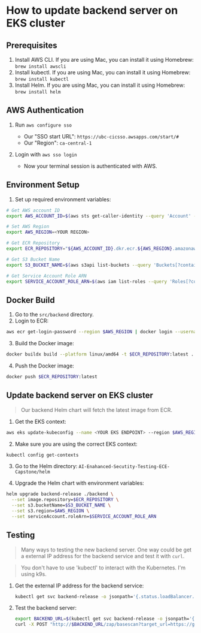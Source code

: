# How to update backend server on EKS cluster

## Prerequisites

1. Install AWS CLI. If you are using Mac, you can install it using Homebrew: `brew install awscli`
2. Install kubectl. If you are using Mac, you can install it using Homebrew: `brew install kubectl`
3. Install Helm. If you are using Mac, you can install it using Homebrew: `brew install helm`

## AWS Authentication

1. Run `aws configure sso`
    - Our "SSO start URL": `https://ubc-cicsso.awsapps.com/start/#`
    - Our "Region": `ca-central-1`

2. Login with `aws sso login`
    - Now your terminal session is authenticated with AWS.

## Environment Setup

1. Set up required environment variables:
```bash
# Get AWS account ID
export AWS_ACCOUNT_ID=$(aws sts get-caller-identity --query 'Account' --output text)

# Set AWS Region
export AWS_REGION=<YOUR REGION>

# Get ECR Repository
export ECR_REPOSITORY="${AWS_ACCOUNT_ID}.dkr.ecr.${AWS_REGION}.amazonaws.com/aest/backend"

# Get S3 Bucket Name
export S3_BUCKET_NAME=$(aws s3api list-buckets --query 'Buckets[?contains(Name, `aestbucket`)].Name' --output text)

# Get Service Account Role ARN
export SERVICE_ACCOUNT_ROLE_ARN=$(aws iam list-roles --query 'Roles[?contains(RoleName, `EksStack-AestEksBackendServiceAccountRole`)].Arn' --output text)
```

## Docker Build

1. Go to the `src/backend` directory.
2. Login to ECR:
```bash
aws ecr get-login-password --region $AWS_REGION | docker login --username AWS --password-stdin $ECR_REPOSITORY
```

3. Build the Docker image:
```bash
docker buildx build --platform linux/amd64 -t $ECR_REPOSITORY:latest .
```

4. Push the Docker image:
```bash
docker push $ECR_REPOSITORY:latest
```

## Update backend server on EKS cluster

> Our backend Helm chart will fetch the latest image from ECR.

1. Get the EKS context:
```bash
aws eks update-kubeconfig --name <YOUR EKS ENDPOINT> --region $AWS_REGION
```

2. Make sure you are using the correct EKS context:
```bash
kubectl config get-contexts
```

3. Go to the Helm directory: `AI-Enahanced-Secutity-Testing-ECE-Capstone/helm`

4. Upgrade the Helm chart with environment variables:
```bash
helm upgrade backend-release ./backend \
  --set image.repository=$ECR_REPOSITORY \
  --set s3.bucketName=$S3_BUCKET_NAME \
  --set s3.region=$AWS_REGION \
  --set serviceAccount.roleArn=$SERVICE_ACCOUNT_ROLE_ARN
```

## Testing

> Many ways to testing the new backend server. One way could be get a external IP address for the backend service and test it with `curl`.

> You don't have to use 'kubectl' to interact with the Kubernetes. I'm using k9s.

1. Get the external IP address for the backend service: 
    ```bash
    kubectl get svc backend-release -o jsonpath='{.status.loadBalancer.ingress[0].hostname}'
    ```
2. Test the backend server: 
    ```bash
    export BACKEND_URL=$(kubectl get svc backend-release -o jsonpath='{.status.loadBalancer.ingress[0].hostname}')
    curl -X POST "http://$BACKEND_URL/zap/basescan?target_url=https://google.com"
    ```
